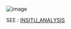
![image](https://github.com/user-attachments/assets/25457ef8-b1c9-4841-a5ae-972ea381b58a)

SEE : [INSITU_ANALYSIS](https://github.com/jmake/INSITU_ANALYSIS/tree/master/PAAKAT/EXAMPLES/PY/TRACKING/SCRIPTS)


